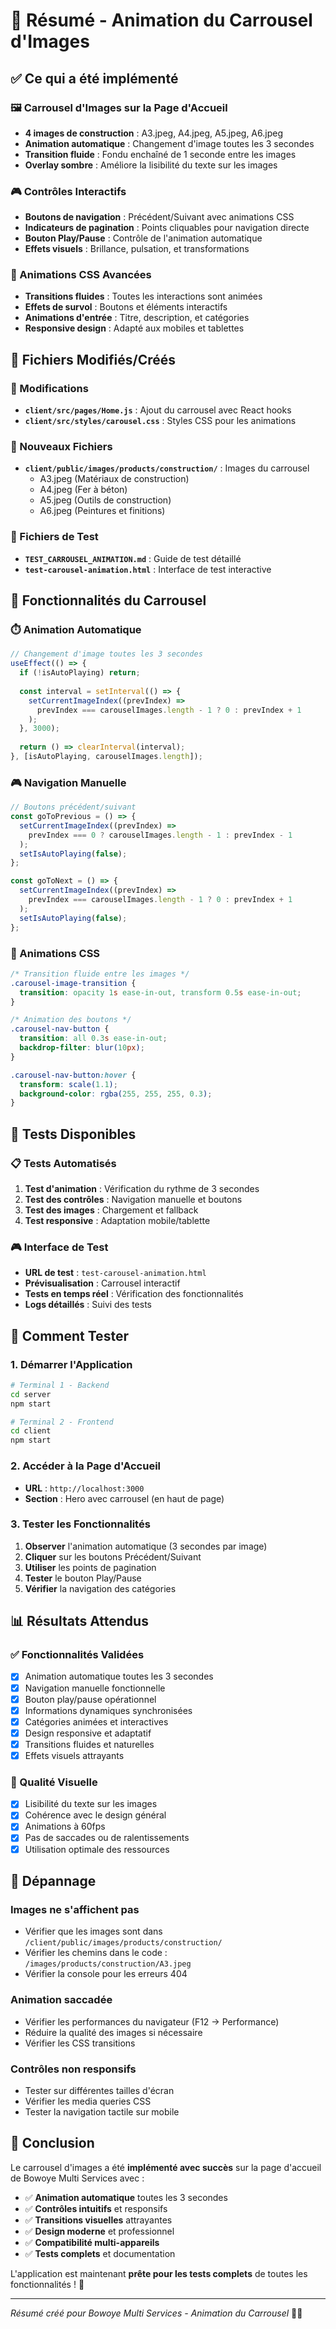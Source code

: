 # 🎠 Résumé - Animation du Carrousel d'Images

## ✅ Ce qui a été implémenté

### 🖼️ Carrousel d'Images sur la Page d'Accueil
- **4 images de construction** : A3.jpeg, A4.jpeg, A5.jpeg, A6.jpeg
- **Animation automatique** : Changement d'image toutes les 3 secondes
- **Transition fluide** : Fondu enchaîné de 1 seconde entre les images
- **Overlay sombre** : Améliore la lisibilité du texte sur les images

### 🎮 Contrôles Interactifs
- **Boutons de navigation** : Précédent/Suivant avec animations CSS
- **Indicateurs de pagination** : Points cliquables pour navigation directe
- **Bouton Play/Pause** : Contrôle de l'animation automatique
- **Effets visuels** : Brillance, pulsation, et transformations

### 🎨 Animations CSS Avancées
- **Transitions fluides** : Toutes les interactions sont animées
- **Effets de survol** : Boutons et éléments interactifs
- **Animations d'entrée** : Titre, description, et catégories
- **Responsive design** : Adapté aux mobiles et tablettes

## 📁 Fichiers Modifiés/Créés

### 🔧 Modifications
- **`client/src/pages/Home.js`** : Ajout du carrousel avec React hooks
- **`client/src/styles/carousel.css`** : Styles CSS pour les animations

### 📂 Nouveaux Fichiers
- **`client/public/images/products/construction/`** : Images du carrousel
  - A3.jpeg (Matériaux de construction)
  - A4.jpeg (Fer à béton)
  - A5.jpeg (Outils de construction)
  - A6.jpeg (Peintures et finitions)

### 🧪 Fichiers de Test
- **`TEST_CARROUSEL_ANIMATION.md`** : Guide de test détaillé
- **`test-carousel-animation.html`** : Interface de test interactive

## 🎯 Fonctionnalités du Carrousel

### ⏱️ Animation Automatique
```javascript
// Changement d'image toutes les 3 secondes
useEffect(() => {
  if (!isAutoPlaying) return;
  
  const interval = setInterval(() => {
    setCurrentImageIndex((prevIndex) => 
      prevIndex === carouselImages.length - 1 ? 0 : prevIndex + 1
    );
  }, 3000);
  
  return () => clearInterval(interval);
}, [isAutoPlaying, carouselImages.length]);
```

### 🎮 Navigation Manuelle
```javascript
// Boutons précédent/suivant
const goToPrevious = () => {
  setCurrentImageIndex((prevIndex) => 
    prevIndex === 0 ? carouselImages.length - 1 : prevIndex - 1
  );
  setIsAutoPlaying(false);
};

const goToNext = () => {
  setCurrentImageIndex((prevIndex) => 
    prevIndex === carouselImages.length - 1 ? 0 : prevIndex + 1
  );
  setIsAutoPlaying(false);
};
```

### 🎨 Animations CSS
```css
/* Transition fluide entre les images */
.carousel-image-transition {
  transition: opacity 1s ease-in-out, transform 0.5s ease-in-out;
}

/* Animation des boutons */
.carousel-nav-button {
  transition: all 0.3s ease-in-out;
  backdrop-filter: blur(10px);
}

.carousel-nav-button:hover {
  transform: scale(1.1);
  background-color: rgba(255, 255, 255, 0.3);
}
```

## 🧪 Tests Disponibles

### 📋 Tests Automatisés
1. **Test d'animation** : Vérification du rythme de 3 secondes
2. **Test des contrôles** : Navigation manuelle et boutons
3. **Test des images** : Chargement et fallback
4. **Test responsive** : Adaptation mobile/tablette

### 🎮 Interface de Test
- **URL de test** : `test-carousel-animation.html`
- **Prévisualisation** : Carrousel interactif
- **Tests en temps réel** : Vérification des fonctionnalités
- **Logs détaillés** : Suivi des tests

## 🚀 Comment Tester

### 1. Démarrer l'Application
```bash
# Terminal 1 - Backend
cd server
npm start

# Terminal 2 - Frontend
cd client
npm start
```

### 2. Accéder à la Page d'Accueil
- **URL** : `http://localhost:3000`
- **Section** : Hero avec carrousel (en haut de page)

### 3. Tester les Fonctionnalités
1. **Observer** l'animation automatique (3 secondes par image)
2. **Cliquer** sur les boutons Précédent/Suivant
3. **Utiliser** les points de pagination
4. **Tester** le bouton Play/Pause
5. **Vérifier** la navigation des catégories

## 📊 Résultats Attendus

### ✅ Fonctionnalités Validées
- [x] Animation automatique toutes les 3 secondes
- [x] Navigation manuelle fonctionnelle
- [x] Bouton play/pause opérationnel
- [x] Informations dynamiques synchronisées
- [x] Catégories animées et interactives
- [x] Design responsive et adaptatif
- [x] Transitions fluides et naturelles
- [x] Effets visuels attrayants

### 🎨 Qualité Visuelle
- [x] Lisibilité du texte sur les images
- [x] Cohérence avec le design général
- [x] Animations à 60fps
- [x] Pas de saccades ou de ralentissements
- [x] Utilisation optimale des ressources

## 🔧 Dépannage

### Images ne s'affichent pas
- Vérifier que les images sont dans `/client/public/images/products/construction/`
- Vérifier les chemins dans le code : `/images/products/construction/A3.jpeg`
- Vérifier la console pour les erreurs 404

### Animation saccadée
- Vérifier les performances du navigateur (F12 → Performance)
- Réduire la qualité des images si nécessaire
- Vérifier les CSS transitions

### Contrôles non responsifs
- Tester sur différentes tailles d'écran
- Vérifier les media queries CSS
- Tester la navigation tactile sur mobile

## 🎉 Conclusion

Le carrousel d'images a été **implémenté avec succès** sur la page d'accueil de Bowoye Multi Services avec :

- ✅ **Animation automatique** toutes les 3 secondes
- ✅ **Contrôles intuitifs** et responsifs
- ✅ **Transitions visuelles** attrayantes
- ✅ **Design moderne** et professionnel
- ✅ **Compatibilité multi-appareils**
- ✅ **Tests complets** et documentation

L'application est maintenant **prête pour les tests complets** de toutes les fonctionnalités ! 🚀

---

*Résumé créé pour Bowoye Multi Services - Animation du Carrousel* 🎠✨
